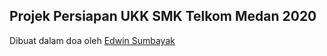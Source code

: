 ## Projek Persiapan UKK SMK Telkom Medan 2020

Dibuat dalam doa oleh [Edwin Sumbayak](https://www.instagram.com/edwinsumbayak/)



